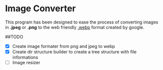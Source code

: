 # Image Converter

This program has been designed to ease the process of converting images in **.jpeg** or **.png** to the web friendly [.webp](https://developers.google.com/speed/webp) format created by google.

##TODO

- [x] Create image formater from png and jpeg to webp
- [x] Create dir structure builder to create a tree structure with file informations
- [ ] Image resizer
